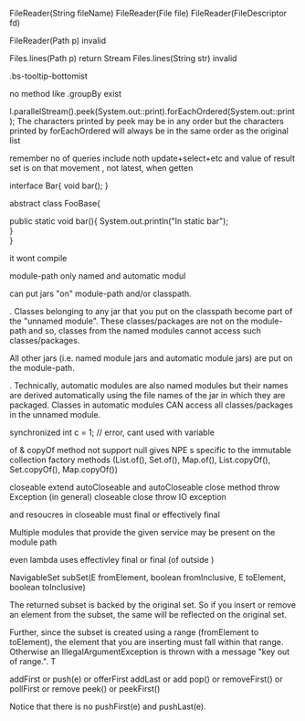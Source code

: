 

FileReader(String fileName)
FileReader(File file)
FileReader(FileDescriptor fd)


FileReader(Path p)  invalid


Files.lines(Path p) return Stream
Files.lines(String str) invalid



.bs-tooltip-bottomist


no method like .groupBy exist



l.parallelStream().peek(System.out::print).forEachOrdered(System.out::print);
The characters printed by peek may be in any order but the characters printed by forEachOrdered will always be in the same order as the original list 





remember no of queries include noth update+select+etc
and value of result set is on that movement , not latest, when getten





interface Bar{
    void bar();
}

abstract class FooBase{
   
  public static void bar(){
     System.out.println("In static bar");  
  }    
}

it wont compile



module-path only named and automatic modul


can put jars "on" module-path and/or classpath. 

. Classes belonging to any jar that you put on the classpath become part of the "unnamed module". These classes/packages are not on the module-path and so, classes from the named modules cannot access such classes/packages.


All other jars (i.e. named module jars and automatic module jars) are put on the module-path.

. Technically, automatic modules are also named modules but their names are derived automatically using the file names of the jar in which they are packaged. Classes in automatic modules CAN access all classes/packages in the unnamed module.



synchronized  int c = 1;
// error, cant used with variable 


 of & copyOf method not support null gives NPE s specific to the immutable collection factory methods (List.of(), Set.of(), Map.of(), List.copyOf(), Set.copyOf(), Map.copyOf())


 closeable extend autoCloseable
  and autoCloseable close method throw Exception (in general)
  closeable close throw  IO exception


and resoucres in closeable must final or effectively final


Multiple modules that provide the given service may be present on the module path



even lambda uses effectivley final or final (of outside )



NavigableSet<E> subSet(E fromElement, boolean fromInclusive, E toElement, boolean toInclusive) 

 The returned subset is backed by the original set. So if you insert or remove an element from the subset, the same will be reflected on the original set.

 Further, since the subset is created using a range (fromElement to toElement), the element that you are inserting must fall within that range. Otherwise an IllegalArgumentException is thrown with a message "key out of range.". T





 addFirst  or push(e) or offerFirst 
 addLast or add 
pop() or  removeFirst() or pollFirst or remove
peek() or peekFirst()

 Notice that there is no pushFirst(e) and pushLast(e).